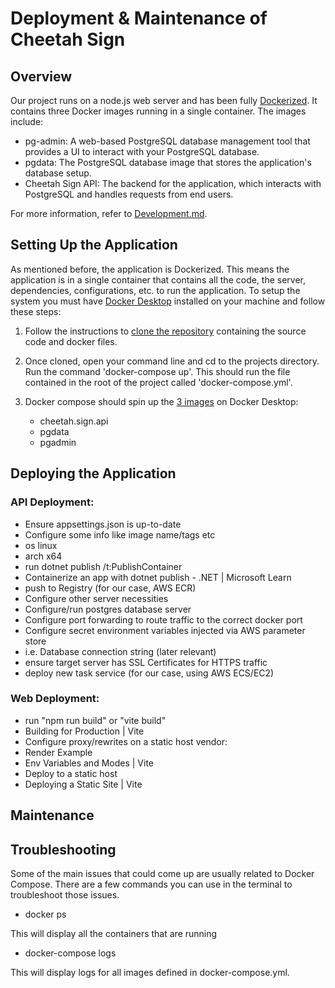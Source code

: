 # Deployment & Maintenance of Cheetah Sign

## Overview

Our project runs on a node.js web server and has been fully [Dockerized](https://medium.com/@swalperen3008/what-is-dockerize-and-dockerize-your-project-a-step-by-step-guide-899c48a34df6). It contains three Docker images running in a single container. The images include:

- pg-admin: A web-based PostgreSQL database management tool that provides a UI to interact with your PostgreSQL database.
- pgdata: The PostgreSQL database image that stores the application's database setup.
- Cheetah Sign API: The backend for the application, which interacts with PostgreSQL and handles requests from end users.

For more information, refer to [Development.md](Development.md).

## Setting Up the Application

As mentioned before, the application is Dockerized. This means the application is in a single container that contains all the code, the server, dependencies, configurations, etc. to run the application. To setup the system you must have [Docker Desktop](https://www.docker.com/products/docker-desktop/) installed on your machine and follow these steps:

1. Follow the instructions to [clone the repository](Development.md#Prerequisites) containing the source code and docker files.

2. Once cloned, open your command line and cd to
   the projects directory. Run the command 'docker-compose up'. This should run the file contained in the root of the project called
   'docker-compose.yml'.

3. Docker compose should spin up the [3 images](Development.md#back-end-setup) on Docker Desktop:

   - cheetah.sign.api
   - pgdata
   - pgadmin

## Deploying the Application

### API Deployment:

- Ensure appsettings.json is up-to-date
- Configure some info like image name/tags etc
- os linux
- arch x64
- run dotnet publish /t:PublishContainer
- Containerize an app with dotnet publish - .NET | Microsoft Learn
- push to Registry (for our case, AWS ECR)
- Configure other server necessities
- Configure/run postgres database server
- Configure port forwarding to route traffic to the correct docker port
- Configure secret environment variables injected via AWS parameter store
- i.e. Database connection string
  (later relevant)
- ensure target server has SSL Certificates for HTTPS traffic
- deploy new task service (for our case, using AWS ECS/EC2)

### Web Deployment:

- run "npm run build" or "vite build"
- Building for Production | Vite
- Configure proxy/rewrites on a static host vendor:
- Render Example
- Env Variables and Modes | Vite
- Deploy to a static host
- Deploying a Static Site | Vite

## Maintenance

## Troubleshooting

Some of the main issues that could come up are usually related to Docker Compose. There are a few commands you can use in the terminal to troubleshoot those issues.

- docker ps

This will display all the containers that are running

- docker-compose logs

This will display logs for all images defined in docker-compose.yml.
